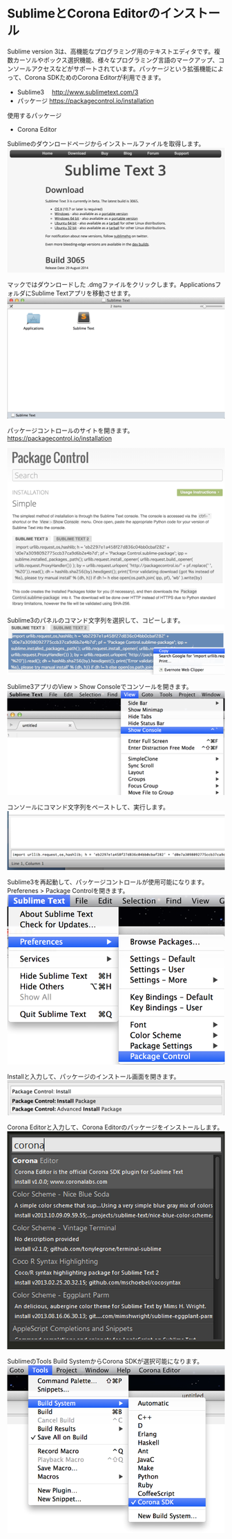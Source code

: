 # SublimeとCorona Editorのインストール
Sublime version 3は、高機能なプログラミング用のテキストエディタです。複数カーソルやボックス選択機能、様々なプログラミング言語のマークアップ、コンソールアクセスなどがサポートされています。パッケージという拡張機能によって、Corona SDKためのCorona Editorが利用できます。

* Sublime3　 http://www.sublimetext.com/3
* パッケージ https://packagecontrol.io/installation

使用するパッケージ
* Corona Editor

Sublimeのダウンロードページからインストールファイルを取得します。
<img src="img/sublime1.png"/>

マックではダウンロードした .dmgファイルをクリックします。ApplicationsフォルダにSublime Textアプリを移動させます。
<img src="img/sublime2.png"/>

パッケージコントロールのサイトを開きます。https://packagecontrol.io/installation

<img src="img/sublime3.png"/>

Sublime3のパネルのコマンド文字列を選択して、コピーします。
<img src="img/sublime4.png"/>

Sublime3アプリのView > Show Consoleでコンソールを開きます。
<img src="img/sublime5.png"/>

コンソールにコマンド文字列をペーストして、実行します。
<img src="img/sublime6.png"/>

Sublime3を再起動して、パッケージコントロールが使用可能になります。Preferenes > Package Controlを開きます。
<img src="img/sublime7.png"/>

Installと入力して、パッケージのインストール画面を開きます。
<img src="img/sublime8.png"/>

Corona Editorと入力して、Corona Editorのパッケージをインストールします。
<img src="img/sublime9.png"/>

SublimeのTools Build SystemからCorona SDKが選択可能になります。
<img src="img/sublime10.png"/>
